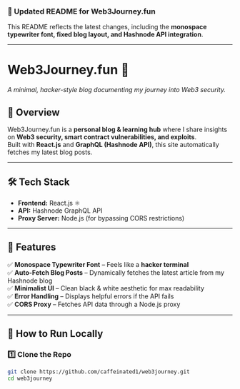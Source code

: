 ### **📌 Updated README for Web3Journey.fun**
This README reflects the latest changes, including the **monospace typewriter font, fixed blog layout, and Hashnode API integration**.

---

# **Web3Journey.fun** 🚀  
*A minimal, hacker-style blog documenting my journey into Web3 security.*

## **📌 Overview**  
Web3Journey.fun is a **personal blog & learning hub** where I share insights on **Web3 security, smart contract vulnerabilities, and exploits**.  
Built with **React.js** and **GraphQL (Hashnode API)**, this site automatically fetches my latest blog posts.

---

## **🛠 Tech Stack**
- **Frontend:** React.js ⚛️
- **API:** Hashnode GraphQL API  
- **Proxy Server:** Node.js (for bypassing CORS restrictions)

---

## **📌 Features**
✅ **Monospace Typewriter Font** – Feels like a **hacker terminal**  
✅ **Auto-Fetch Blog Posts** – Dynamically fetches the latest article from my Hashnode blog  
✅ **Minimalist UI** – Clean black & white aesthetic for max readability  
✅ **Error Handling** – Displays helpful errors if the API fails  
✅ **CORS Proxy** – Fetches API data through a Node.js proxy  

---

## **🚀 How to Run Locally**
### **1️⃣ Clone the Repo**
```sh
git clone https://github.com/caffeinated1/web3journey.git
cd web3journey
